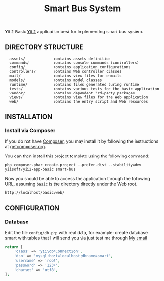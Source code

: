 <p align="center">
    <h1 align="center">Smart Bus System</h1>
    <br>
</p>

Yii 2 Basic [Yii 2](http://www.yiiframework.com/) application best for implementing smart bus system.

DIRECTORY STRUCTURE
-------------------

      assets/             contains assets definition
      commands/           contains console commands (controllers)
      config/             contains application configurations
      controllers/        contains Web controller classes
      mail/               contains view files for e-mails
      models/             contains model classes
      runtime/            contains files generated during runtime
      tests/              contains various tests for the basic application
      vendor/             contains dependent 3rd-party packages
      views/              contains view files for the Web application
      web/                contains the entry script and Web resources


INSTALLATION
------------

### Install via Composer

If you do not have [Composer](http://getcomposer.org/), you may install it by following the instructions
at [getcomposer.org](http://getcomposer.org/doc/00-intro.md#installation-nix).

You can then install this project template using the following command:

~~~
php composer.phar create-project --prefer-dist --stability=dev yiisoft/yii2-app-basic smart-bus
~~~

Now you should be able to access the application through the following URL, assuming `basic` is the directory
directly under the Web root.

~~~
http://localhost/basic/web/
~~~

CONFIGURATION
-------------

### Database

Edit the file `config/db.php` with real data, for example:
create database smart with tables that I will send you via just 
test me through [My email](mailto:pascaldeus@yahoo.com)

```php
return [
    'class' => 'yii\db\Connection',
    'dsn' => 'mysql:host=localhost;dbname=smart',
    'username' => 'root',
    'password' => '1234',
    'charset' => 'utf8',
];
```
